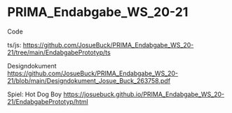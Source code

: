 # PRIMA_Endabgabe_WS_20-21

Code

ts/js:
https://github.com/JosueBuck/PRIMA_Endabgabe_WS_20-21/tree/main/EndabgabePrototyp/ts


Designdokument
https://github.com/JosueBuck/PRIMA_Endabgabe_WS_20-21/blob/main/Designdokument_Josue_Buck_263758.pdf

Spiel: Hot Dog Boy
https://josuebuck.github.io/PRIMA_Endabgabe_WS_20-21/EndabgabePrototyp/html
